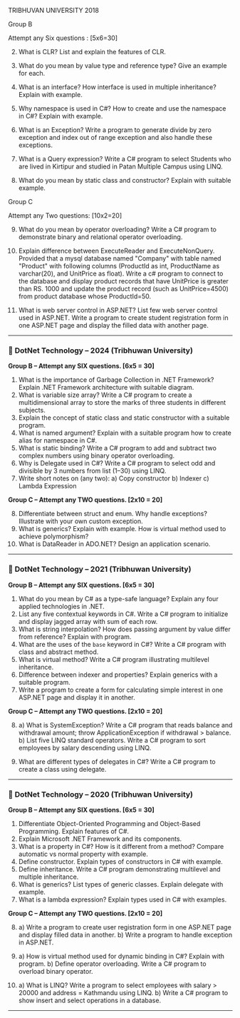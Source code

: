 TRIBHUVAN UNIVERSITY
2018

Group B

Attempt any Six questions :
[5x6=30]

2. What is CLR? List and explain the features of CLR.

3. What do you mean by value type and reference type? Give an example for each.

4. What is an interface? How interface is used in multiple inheritance? Explain with example.

5. Why namespace is used in C#? How to create and use the namespace in C#? Explain with example.

6. What is an Exception? Write a program to generate divide by zero exception and index out of range exception and also handle these exceptions.

7. What is a Query expression? Write a C# program to select Students who are lived in Kirtipur and studied in Patan Multiple Campus using LINQ.

8. What do you mean by static class and constructor? Explain with suitable example.

Group C

Attempt any Two questions:
[10x2=20]

9. What do you mean by operator overloading? Write a C# program to demonstrate binary and relational operator overloading.

10. Explain difference between ExecuteReader and ExecuteNonQuery. Provided that a mysql database named "Company" with table named "Product" with following columns (ProductId as int, ProductName as varchar(20), and UnitPrice as float). Write a c# program to connect to the database and display product records that have UnitPrice is greater than RS. 1000 and update the product record (such as UnitPrice=4500) from product database whose ProductId=50.

11. What is web server control in ASP.NET? List few web server control used in ASP.NET. Write a program to create student registration form in one ASP.NET page and display the filled data with another page.

---

### 📘 **DotNet Technology – 2024 (Tribhuwan University)**

**Group B – Attempt any SIX questions. \[6x5 = 30]**

1. What is the importance of Garbage Collection in .NET Framework? Explain .NET Framework architecture with suitable diagram.
2. What is variable size array? Write a C# program to create a multidimensional array to store the marks of three students in different subjects.
3. Explain the concept of static class and static constructor with a suitable program.
4. What is named argument? Explain with a suitable program how to create alias for namespace in C#.
5. What is static binding? Write a C# program to add and subtract two complex numbers using binary operator overloading.
6. Why is Delegate used in C#? Write a C# program to select odd and divisible by 3 numbers from list (1–30) using LINQ.
7. Write short notes on (any two):
   a) Copy constructor
   b) Indexer
   c) Lambda Expression

**Group C – Attempt any TWO questions. \[2x10 = 20]**

8. Differentiate between struct and enum. Why handle exceptions? Illustrate with your own custom exception.
9. What is generics? Explain with example. How is virtual method used to achieve polymorphism?
10. What is DataReader in ADO.NET? Design an application scenario.

---

### 📘 **DotNet Technology – 2021 (Tribhuwan University)**

**Group B – Attempt any SIX questions. \[6x5 = 30]**

1. What do you mean by C# as a type-safe language? Explain any four applied technologies in .NET.
2. List any five contextual keywords in C#. Write a C# program to initialize and display jagged array with sum of each row.
3. What is string interpolation? How does passing argument by value differ from reference? Explain with program.
4. What are the uses of the `base` keyword in C#? Write a C# program with class and abstract method.
5. What is virtual method? Write a C# program illustrating multilevel inheritance.
6. Difference between indexer and properties? Explain generics with a suitable program.
7. Write a program to create a form for calculating simple interest in one ASP.NET page and display it in another.

**Group C – Attempt any TWO questions. \[2x10 = 20]**

8. a) What is SystemException? Write a C# program that reads balance and withdrawal amount; throw ApplicationException if withdrawal > balance.
   b) List five LINQ standard operators. Write a C# program to sort employees by salary descending using LINQ.

9. What are different types of delegates in C#? Write a C# program to create a class using delegate.

---

### 📘 **DotNet Technology – 2020 (Tribhuwan University)**

**Group B – Attempt any SIX questions. \[6x5 = 30]**

1. Differentiate Object-Oriented Programming and Object-Based Programming. Explain features of C#.
2. Explain Microsoft .NET Framework and its components.
3. What is a property in C#? How is it different from a method? Compare automatic vs normal property with example.
4. Define constructor. Explain types of constructors in C# with example.
5. Define inheritance. Write a C# program demonstrating multilevel and multiple inheritance.
6. What is generics? List types of generic classes. Explain delegate with example.
7. What is a lambda expression? Explain types used in C# with examples.

**Group C – Attempt any TWO questions. \[2x10 = 20]**

8. a) Write a program to create user registration form in one ASP.NET page and display filled data in another.
   b) Write a program to handle exception in ASP.NET.

9. a) How is virtual method used for dynamic binding in C#? Explain with program.
   b) Define operator overloading. Write a C# program to overload binary operator.
   
10. a) What is LINQ? Write a program to select employees with salary > 20000 and address = Kathmandu using LINQ.
    b) Write a C# program to show insert and select operations in a database.

---
